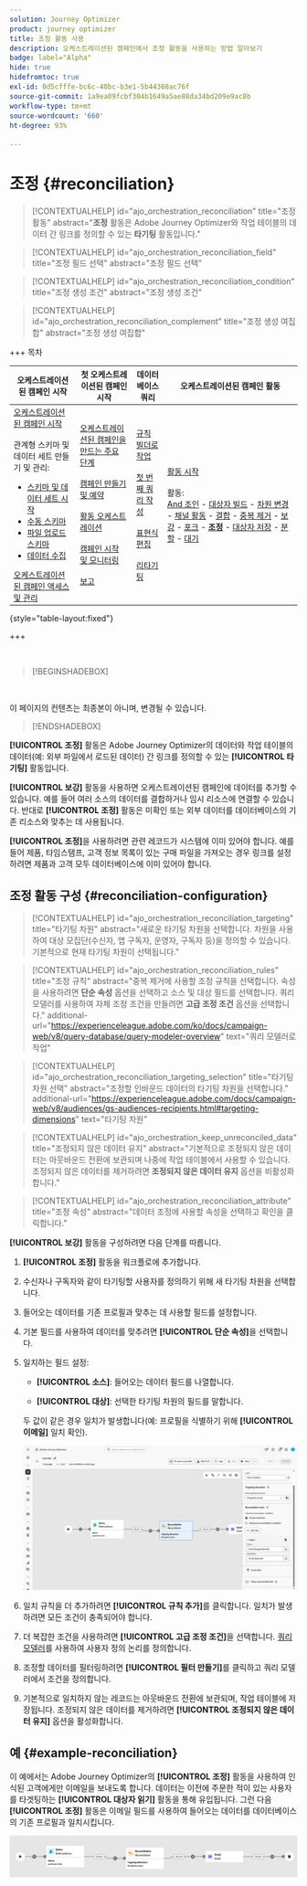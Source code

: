 ```yaml
---
solution: Journey Optimizer
product: journey optimizer
title: 조정 활동 사용
description: 오케스트레이션된 캠페인에서 조정 활동을 사용하는 방법 알아보기
badge: label="Alpha"
hide: true
hidefromtoc: true
exl-id: 0d5cfffe-bc6c-40bc-b3e1-5b44368ac76f
source-git-commit: 1a9ea09fcbf304b1649a5ae88da34bd209e9ac8b
workflow-type: tm+mt
source-wordcount: '660'
ht-degree: 93%

---
```


# 조정 {#reconciliation}

>[!CONTEXTUALHELP]
>id="ajo_orchestration_reconciliation"
>title="조정 활동"
>abstract="**조정** 활동은 Adobe Journey Optimizer와 작업 테이블의 데이터 간 링크를 정의할 수 있는 **타기팅** 활동입니다."

>[!CONTEXTUALHELP]
>id="ajo_orchestration_reconciliation_field"
>title="조정 필드 선택"
>abstract="조정 필드 선택"

>[!CONTEXTUALHELP]
>id="ajo_orchestration_reconciliation_condition"
>title="조정 생성 조건"
>abstract="조정 생성 조건"

>[!CONTEXTUALHELP]
>id="ajo_orchestration_reconciliation_complement"
>title="조정 생성 여집합"
>abstract="조정 생성 여집합"


+++ 목차

| 오케스트레이션된 캠페인 시작 | 첫 오케스트레이션된 캠페인 시작 | 데이터베이스 쿼리 | 오케스트레이션된 캠페인 활동 |
|---|---|---|---|
| [오케스트레이션된 캠페인 시작](../gs-orchestrated-campaigns.md)<br/><br/>관계형 스키마 및 데이터 세트 만들기 및 관리:</br> <ul><li>[스키마 및 데이터 세트 시작](../gs-schemas.md)</li><li>[수동 스키마](../manual-schema.md)</li><li>[파일 업로드 스키마](../file-upload-schema.md)</li><li>[데이터 수집](../ingest-data.md)</li></ul>[오케스트레이션된 캠페인 액세스 및 관리](../access-manage-orchestrated-campaigns.md) | [오케스트레이션된 캠페인을 만드는 주요 단계](../gs-campaign-creation.md)<br/><br/>[캠페인 만들기 및 예약](../create-orchestrated-campaign.md)<br/><br/>[활동 오케스트레이션](../orchestrate-activities.md)<br/><br/>[캠페인 시작 및 모니터링](../start-monitor-campaigns.md)<br/><br/>[보고](../reporting-campaigns.md) | [규칙 빌더로 작업](../orchestrated-rule-builder.md)<br/><br/>[첫 번째 쿼리 작성](../build-query.md)<br/><br/>[표현식 편집](../edit-expressions.md)<br/><br/>[리타기팅](../retarget.md) | [활동 시작](about-activities.md)<br/><br/>활동:<br/>[And 조인](and-join.md) - [대상자 빌드](build-audience.md) - [차원 변경](change-dimension.md) - [채널 활동](channels.md) - [결합](combine.md) - [중복 제거](deduplication.md) - [보강](enrichment.md) - [포크](fork.md) - <b>[조정](reconciliation.md)</b> - [대상자 저장](save-audience.md) - [분할](split.md) - [대기](wait.md) |

{style="table-layout:fixed"}

+++

<br/>

>[!BEGINSHADEBOX]

</br>

이 페이지의 컨텐츠는 최종본이 아니며, 변경될 수 있습니다.

>[!ENDSHADEBOX]

**[!UICONTROL 조정]** 활동은 Adobe Journey Optimizer의 데이터와 작업 테이블의 데이터(예: 외부 파일에서 로드된 데이터) 간 링크를 정의할 수 있는 **[!UICONTROL 타기팅]** 활동입니다. 

**[!UICONTROL 보강]** 활동을 사용하면 오케스트레이션된 캠페인에 데이터를 추가할 수 있습니다. 예를 들어 여러 소스의 데이터를 결합하거나 임시 리소스에 연결할 수 있습니다. 반대로 **[!UICONTROL 조정]** 활동은 미확인 또는 외부 데이터를 데이터베이스의 기존 리소스와 맞추는 데 사용됩니다.

**[!UICONTROL 조정]**&#x200B;을 사용하려면 관련 레코드가 시스템에 이미 있어야 합니다. 예를 들어 제품, 타임스탬프, 고객 정보 목록이 있는 구매 파일을 가져오는 경우 링크를 설정하려면 제품과 고객 모두 데이터베이스에 이미 있어야 합니다.

## 조정 활동 구성 {#reconciliation-configuration}

>[!CONTEXTUALHELP]
>id="ajo_orchestration_reconciliation_targeting"
>title="타기팅 차원"
>abstract="새로운 타기팅 차원을 선택합니다. 차원을 사용하여 대상 모집단(수신자, 앱 구독자, 운영자, 구독자 등)을 정의할 수 있습니다. 기본적으로 현재 타기팅 차원이 선택됩니다."

>[!CONTEXTUALHELP]
>id="ajo_orchestration_reconciliation_rules"
>title="조정 규칙"
>abstract="중복 제거에 사용할 조정 규칙을 선택합니다. 속성을 사용하려면 **단순 속성** 옵션을 선택하고 소스 및 대상 필드를 선택합니다. 쿼리 모델러를 사용하여 자체 조정 조건을 만들려면 **고급 조정 조건** 옵션을 선택합니다."
>additional-url="https://experienceleague.adobe.com/ko/docs/campaign-web/v8/query-database/query-modeler-overview" text="쿼리 모델러로 작업"

>[!CONTEXTUALHELP]
>id="ajo_orchestration_reconciliation_targeting_selection"
>title="타기팅 차원 선택"
>abstract="조정할 인바운드 데이터의 타기팅 차원을 선택합니다."
>additional-url="https://experienceleague.adobe.com/docs/campaign-web/v8/audiences/gs-audiences-recipients.html#targeting-dimensions" text="타기팅 차원"

>[!CONTEXTUALHELP]
>id="ajo_orchestration_keep_unreconciled_data"
>title="조정되지 않은 데이터 유지"
>abstract="기본적으로 조정되지 않은 데이터는 아웃바운드 전환에 보관되며 나중에 작업 테이블에서 사용할 수 있습니다. 조정되지 않은 데이터를 제거하려면 **조정되지 않은 데이터 유지** 옵션을 비활성화합니다."

>[!CONTEXTUALHELP]
>id="ajo_orchestration_reconciliation_attribute"
>title="조정 속성"
>abstract="데이터 조정에 사용할 속성을 선택하고 확인을 클릭합니다."

**[!UICONTROL 보강]** 활동을 구성하려면 다음 단계를 따릅니다.

1. **[!UICONTROL 조정]** 활동을 워크플로에 추가합니다.

1. 수신자나 구독자와 같이 타기팅할 사용자를 정의하기 위해 새 타기팅 차원을 선택합니다.

1. 들어오는 데이터를 기존 프로필과 맞추는 데 사용할 필드를 설정합니다.

1. 기본 필드를 사용하여 데이터를 맞추려면 **[!UICONTROL 단순 속성]**&#x200B;을 선택합니다.

1. 일치하는 필드 설정:

   * **[!UICONTROL 소스]**: 들어오는 데이터 필드를 나열합니다.

   * **[!UICONTROL 대상]**: 선택한 타기팅 차원의 필드를 말합니다.

   두 값이 같은 경우 일치가 발생합니다(예: 프로필을 식별하기 위해 **[!UICONTROL 이메일]** 일치 확인).

   ![](../assets/workflow-reconciliation-criteria.png)

1. 일치 규칙을 더 추가하려면 **[!UICONTROL 규칙 추가]**&#x200B;를 클릭합니다. 일치가 발생하려면 모든 조건이 충족되어야 합니다.

1. 더 복잡한 조건을 사용하려면 **[!UICONTROL 고급 조정 조건]**&#x200B;을 선택합니다. [쿼리 모델러](../orchestrated-rule-builder.md)를 사용하여 사용자 정의 논리를 정의합니다.

1. 조정할 데이터를 필터링하려면 **[!UICONTROL 필터 만들기]**&#x200B;를 클릭하고 쿼리 모델러에서 조건을 정의합니다.

1. 기본적으로 일치하지 않는 레코드는 아웃바운드 전환에 보관되며, 작업 테이블에 저장됩니다. 조정되지 않은 데이터를 제거하려면 **[!UICONTROL 조정되지 않은 데이터 유지]** 옵션을 활성화합니다.

## 예 {#example-reconciliation}

이 예에서는 Adobe Journey Optimizer의 **[!UICONTROL 조정]** 활동을 사용하여 인식된 고객에게만 이메일을 보내도록 합니다. 데이터는 이전에 주문한 적이 있는 사용자를 타겟팅하는 **[!UICONTROL 대상자 읽기]** 활동을 통해 유입됩니다. 그런 다음 **[!UICONTROL 조정]** 활동은 이메일 필드를 사용하여 들어오는 데이터를 데이터베이스의 기존 프로필과 일치시킵니다.

![](../assets/workflow-reconciliation-sample-1.0.png)
